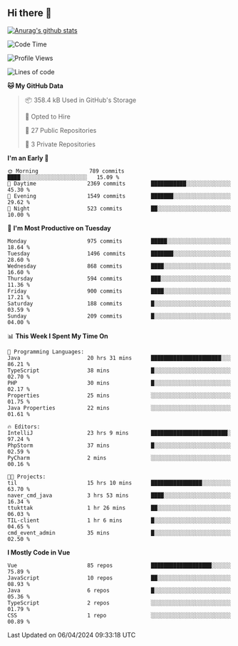 ## Hi there 👋

[![Anurag's github stats](https://github-readme-stats.vercel.app/api?username=Songwonseok)](https://github.com/anuraghazra/github-readme-stats)



<!--START_SECTION:waka-->
![Code Time](http://img.shields.io/badge/Code%20Time-2%2C778%20hrs%206%20mins-blue)

![Profile Views](http://img.shields.io/badge/Profile%20Views-0-blue)

![Lines of code](https://img.shields.io/badge/From%20Hello%20World%20I%27ve%20Written-34.8%20million%20lines%20of%20code-blue)

**🐱 My GitHub Data** 

> 📦 358.4 kB Used in GitHub's Storage 
 > 
> 💼 Opted to Hire
 > 
> 📜 27 Public Repositories 
 > 
> 🔑 3 Private Repositories 
 > 
**I'm an Early 🐤** 

```text
🌞 Morning                789 commits         ████░░░░░░░░░░░░░░░░░░░░░   15.09 % 
🌆 Daytime                2369 commits        ███████████░░░░░░░░░░░░░░   45.30 % 
🌃 Evening                1549 commits        ███████░░░░░░░░░░░░░░░░░░   29.62 % 
🌙 Night                  523 commits         ██░░░░░░░░░░░░░░░░░░░░░░░   10.00 % 
```
📅 **I'm Most Productive on Tuesday** 

```text
Monday                   975 commits         █████░░░░░░░░░░░░░░░░░░░░   18.64 % 
Tuesday                  1496 commits        ███████░░░░░░░░░░░░░░░░░░   28.60 % 
Wednesday                868 commits         ████░░░░░░░░░░░░░░░░░░░░░   16.60 % 
Thursday                 594 commits         ███░░░░░░░░░░░░░░░░░░░░░░   11.36 % 
Friday                   900 commits         ████░░░░░░░░░░░░░░░░░░░░░   17.21 % 
Saturday                 188 commits         █░░░░░░░░░░░░░░░░░░░░░░░░   03.59 % 
Sunday                   209 commits         █░░░░░░░░░░░░░░░░░░░░░░░░   04.00 % 
```


📊 **This Week I Spent My Time On** 

```text
💬 Programming Languages: 
Java                     20 hrs 31 mins      ██████████████████████░░░   86.21 % 
TypeScript               38 mins             █░░░░░░░░░░░░░░░░░░░░░░░░   02.70 % 
PHP                      30 mins             █░░░░░░░░░░░░░░░░░░░░░░░░   02.17 % 
Properties               25 mins             ░░░░░░░░░░░░░░░░░░░░░░░░░   01.75 % 
Java Properties          22 mins             ░░░░░░░░░░░░░░░░░░░░░░░░░   01.61 % 

🔥 Editors: 
IntelliJ                 23 hrs 9 mins       ████████████████████████░   97.24 % 
PhpStorm                 37 mins             █░░░░░░░░░░░░░░░░░░░░░░░░   02.59 % 
PyCharm                  2 mins              ░░░░░░░░░░░░░░░░░░░░░░░░░   00.16 % 

🐱‍💻 Projects: 
til                      15 hrs 10 mins      ████████████████░░░░░░░░░   63.70 % 
naver_cmd_java           3 hrs 53 mins       ████░░░░░░░░░░░░░░░░░░░░░   16.34 % 
ttukttak                 1 hr 26 mins        ██░░░░░░░░░░░░░░░░░░░░░░░   06.03 % 
TIL-client               1 hr 6 mins         █░░░░░░░░░░░░░░░░░░░░░░░░   04.65 % 
cmd_event_admin          35 mins             █░░░░░░░░░░░░░░░░░░░░░░░░   02.50 % 
```

**I Mostly Code in Vue** 

```text
Vue                      85 repos            ███████████████████░░░░░░   75.89 % 
JavaScript               10 repos            ██░░░░░░░░░░░░░░░░░░░░░░░   08.93 % 
Java                     6 repos             █░░░░░░░░░░░░░░░░░░░░░░░░   05.36 % 
TypeScript               2 repos             ░░░░░░░░░░░░░░░░░░░░░░░░░   01.79 % 
CSS                      1 repo              ░░░░░░░░░░░░░░░░░░░░░░░░░   00.89 % 
```




 Last Updated on 06/04/2024 09:33:18 UTC
<!--END_SECTION:waka-->
